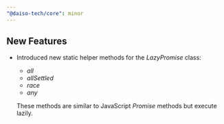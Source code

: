 ```yaml
---
"@daiso-tech/core": minor
---
```


## New Features
- Introduced new static helper methods for the <i>LazyPromise</i> class:
  - <i>all</i>
  - <i>allSettled</i>
  - <i>race</i>
  - <i>any</i>
  
  These methods are similar to JavaScript <i>Promise</i> methods but execute lazily.